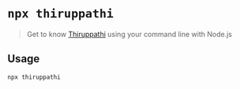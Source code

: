 # `npx thiruppathi`

> Get to know [Thiruppathi](https://thiru.xyz) using your command line with Node.js

## Usage

```sh
npx thiruppathi
```

